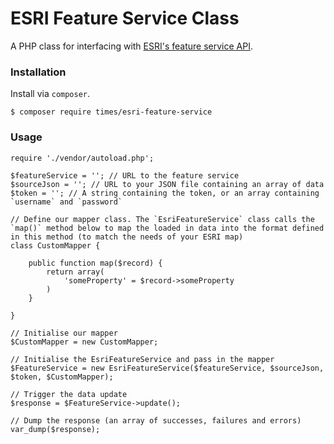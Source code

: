 # ESRI Feature Service Class

A PHP class for interfacing with [ESRI's feature service API](http://resources.arcgis.com/en/help/rest/apiref/featureserver.html).


### Installation

Install via `composer`.

	$ composer require times/esri-feature-service



### Usage
	
	require './vendor/autoload.php';

	$featureService = ''; // URL to the feature service
	$sourceJson = ''; // URL to your JSON file containing an array of data
	$token = ''; // A string containing the token, or an array containing `username` and `password`

	// Define our mapper class. The `EsriFeatureService` class calls the `map()` method below to map the loaded in data into the format defined in this method (to match the needs of your ESRI map)
	class CustomMapper {

		public function map($record) {
			return array(
				'someProperty' = $record->someProperty
			)
		}

	}
		
	// Initialise our mapper
	$CustomMapper = new CustomMapper;

	// Initialise the EsriFeatureService and pass in the mapper
	$FeatureService = new EsriFeatureService($featureService, $sourceJson, $token, $CustomMapper);

	// Trigger the data update
	$response = $FeatureService->update();

	// Dump the response (an array of successes, failures and errors)
	var_dump($response);